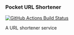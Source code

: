### Pocket URL Shortener

[![GitHub Actions Build Status](https://github.com/Aduraline/pocket-url/actions/workflows/maven-publish.yml/badge.svg)](https://github.com/Aduraline/pocket-url/actions)

A URL shortener service 
